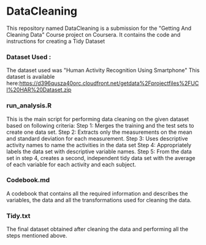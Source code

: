 # DataCleaning
This repository named DataCleaning is a submission for the "Getting And Cleaning Data" Course project on Coursera.
It contains the code and instructions for creating a Tidy Dataset 

### Dataset Used :
The dataset used was "Human Activity Recognition Using Smartphone"
This dataset is available here:<a>https://d396qusza40orc.cloudfront.net/getdata%2Fprojectfiles%2FUCI%20HAR%20Dataset.zip</a>

### run_analysis.R
This is the main script for performing data cleaning on the given dataset based on following criteria:
Step 1: Merges the training and the test sets to create one data set.
Step 2: Extracts only the measurements on the mean and standard deviation for each measurement.
Step 3: Uses descriptive activity names to name the activities in the data set
Step 4: Appropriately labels the data set with descriptive variable names.
Step 5: From the data set in step 4, creates a second, independent tidy data set with the average of each variable for each activity and each subject.

### Codebook.md
A codebook that contains all the required information and describes the variables, the data and all the transformations used for cleaning the data.

### Tidy.txt
The final dataset obtained after cleaning the data and performing all the steps mentioned above.
